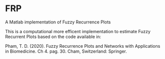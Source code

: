 # FRP
A Matlab implementation of Fuzzy Recurrence Plots

This is a computational more efficent implementation to estimate Fuzzy Recurrent Plots based on the code available in:

Pham, T. D. (2020). Fuzzy Recurrence Plots and Networks with Applications in Biomedicine. Ch 4. pag. 30. Cham, Switzerland: Springer.
